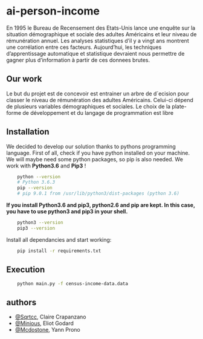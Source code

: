 # ai-person-income

En 1995 le Bureau de Recensement des Etats-Unis lance une enquête sur la situation
démographique et sociale des adultes Américains et leur niveau de rémunération annuel.
Les analyses statistiques d’il y a vingt ans montrent une corrélation entre ces facteurs.
Aujourd’hui, les techniques d’apprentissage automatique et statistique devraient nous
permettre de gagner plus d’information à partir de ces donnees brutes.


## Our work

Le but du projet est de concevoir est entrainer un arbre de d´ecision pour classer le
niveau de rémunération des adultes Américains. Celui-ci dépend de plusieurs variables
démographiques et sociales.
Le choix de la plate-forme de développement et du langage de programmation est libre


## Installation

We decided to develop our solution thanks to pythons programming language. First of all, check if you have python installed on your machine. We will maybe need some python packages, so pip is also needed. We work with **Python3.6** and **Pip3** ! 
    
    
``` bash
    python --version
    # Python 3.6.3
    pip --version
    # pip 9.0.1 from /usr/lib/python3/dist-packages (python 3.6)
```

**If you install Python3.6 and pip3, python2.6 and pip are kept. In this case,
you have to use python3 and pip3 in your shell.**

``` bash
    python3 --version
    pip3 --version
```

Install all dependancies and start working:
``` bash
    pip install -r requirements.txt
```


## Execution
``` bash
    python main.py -f census-income-data.data
```


## authors

  - [@Sqrtcc](), Claire Crapanzano
  - [@Minious](https://github.com/minious), Eliot Godard
  - [@Mcdostone](https://github.com/Mcdostone), Yann Prono
